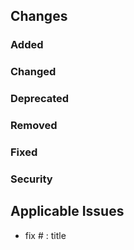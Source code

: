 ## Changes

### Added

### Changed

### Deprecated

### Removed

### Fixed

### Security


## Applicable Issues
- fix # : title
